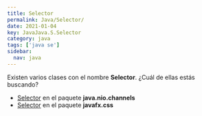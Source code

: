 ```yaml
---
title: Selector
permalink: Java/Selector/
date: 2021-01-04
key: JavaJava.S.Selector
category: java
tags: ['java se']
sidebar: 
  nav: java
---
```


Existen varios clases con el nombre **Selector**. ¿Cuál de ellas estás buscando?
<ul>
<li><a href="/Java/Selector-java-nio-channels/">Selector</a> en el paquete <strong>java.nio.channels</strong></li>
<li><a href="/Java/Selector-javafx-css/">Selector</a> en el paquete <strong>javafx.css</strong></li>
<ul>
